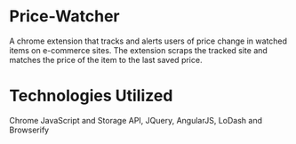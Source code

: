 # Price-Watcher
A chrome extension that tracks and alerts users of price change in watched items on e-commerce sites. 
The extension scraps the tracked site and matches the price of the item to the last saved price.

# Technologies Utilized
Chrome JavaScript and Storage API, JQuery, AngularJS, LoDash and Browserify
